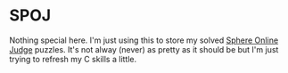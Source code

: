 # SPOJ
Nothing special here. I'm just using this to store my solved [Sphere Online Judge](https://www.spoj.com) puzzles. It's not alway (never) as pretty as it should be but I'm just trying to refresh my C skills a little.
